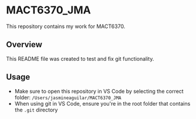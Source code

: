 # MACT6370_JMA

This repository contains my work for MACT6370.

## Overview

This README file was created to test and fix git functionality.

## Usage

- Make sure to open this repository in VS Code by selecting the correct folder: `/Users/jasmineaguilar/MACT6370_JMA`
- When using git in VS Code, ensure you're in the root folder that contains the `.git` directory 